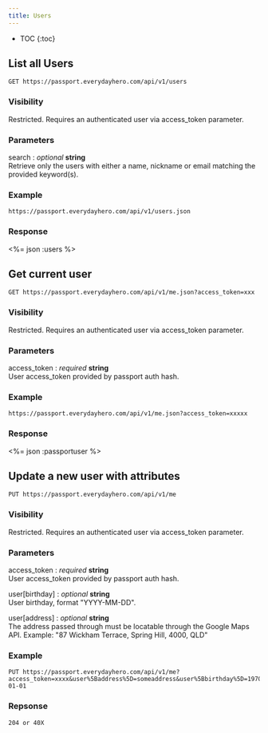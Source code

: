 ```yaml
---
title: Users
---
```


* TOC
{:toc}

## List all Users

    GET https://passport.everydayhero.com/api/v1/users

### Visibility

Restricted. Requires an authenticated user via access_token parameter.

### Parameters

search : _optional_ **string**<br/>
Retrieve only the users with either a name, nickname or email matching the provided keyword(s).

### Example

    https://passport.everydayhero.com/api/v1/users.json

### Response

<%= json :users %>

## Get current user

    GET https://passport.everydayhero.com/api/v1/me.json?access_token=xxx

### Visibility

Restricted. Requires an authenticated user via access_token parameter.

### Parameters

access_token : _required_ **string**<br/>
User access_token provided by passport auth hash.

### Example

    https://passport.everydayhero.com/api/v1/me.json?access_token=xxxxx

### Response

<%= json :passportuser %>

## Update a new user with attributes

    PUT https://passport.everydayhero.com/api/v1/me

### Visibility

Restricted. Requires an authenticated user via access_token parameter.

### Parameters

access_token : _required_ **string**<br/>
User access_token provided by passport auth hash.

user[birthday] : _optional_ **string**<br/>
User birthday, format "YYYY-MM-DD".

user[address] : _optional_ **string**<br/>
The address passed through must be locatable through the Google Maps API. Example: "87 Wickham Terrace, Spring Hill, 4000, QLD"

### Example

    PUT https://passport.everydayhero.com/api/v1/me?access_token=xxxx&user%5Baddress%5D=someaddress&user%5Bbirthday%5D=1970-01-01

### Repsonse

    204 or 40X
